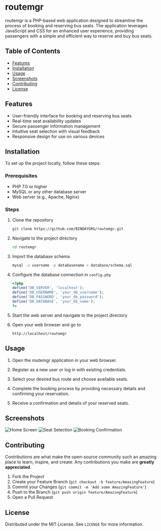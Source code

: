 # routemgr

routemgr is a PHP-based web application designed to streamline the process of booking and reserving bus seats. The application leverages JavaScript and CSS for an enhanced user experience, providing passengers with a simple and efficient way to reserve and buy bus seats.

## Table of Contents

- [Features](#features)
- [Installation](#installation)
- [Usage](#usage)
- [Screenshots](#screenshots)
- [Contributing](#contributing)
- [License](#license)

## Features

- User-friendly interface for booking and reserving bus seats
- Real-time seat availability updates
- Secure passenger information management
- Intuitive seat selection with visual feedback
- Responsive design for use on various devices

## Installation

To set up the project locally, follow these steps:

### Prerequisites

- PHP 7.0 or higher
- MySQL or any other database server
- Web server (e.g., Apache, Nginx)

### Steps

1. Clone the repository

   ```sh
   git clone https://github.com/BINDAYGRG/routemgr.git
   ```

2. Navigate to the project directory

   ```sh
   cd routemgr
   ```

3. Import the database schema

   ```sh
   mysql -u username -p databasename < database/schema.sql
   ```

4. Configure the database connection in `config.php`

   ```php
   <?php
   define('DB_SERVER', 'localhost');
   define('DB_USERNAME', 'your_db_username');
   define('DB_PASSWORD', 'your_db_password');
   define('DB_DATABASE', 'your_db_name');
   ?>
   ```

5. Start the web server and navigate to the project directory

6. Open your web browser and go to

   ```url
   http://localhost/routemgr
   ```

## Usage

1. Open the routemgr application in your web browser.

2. Register as a new user or log in with existing credentials.

3. Select your desired bus route and choose available seats.

4. Complete the booking process by providing necessary details and confirming your reservation.

5. Receive a confirmation and details of your reserved seats.

## Screenshots

![Home Screen](screenshots/home_screen.png)
![Seat Selection](screenshots/seat_selection.png)
![Booking Confirmation](screenshots/booking_confirmation.png)

## Contributing

Contributions are what make the open-source community such an amazing place to learn, inspire, and create. Any contributions you make are **greatly appreciated**.

1. Fork the Project
2. Create your Feature Branch (`git checkout -b feature/AmazingFeature`)
3. Commit your Changes (`git commit -m 'Add some AmazingFeature'`)
4. Push to the Branch (`git push origin feature/AmazingFeature`)
5. Open a Pull Request

## License

Distributed under the MIT License. See `LICENSE` for more information.
